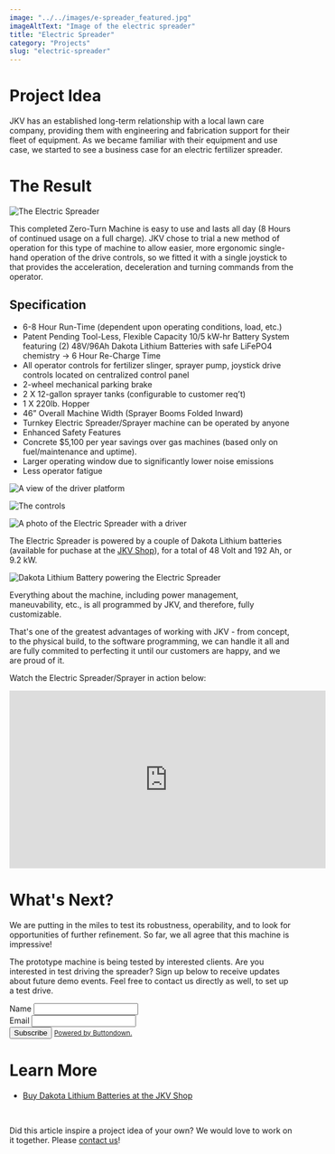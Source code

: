 ```yaml
---
image: "../../images/e-spreader_featured.jpg"
imageAltText: "Image of the electric spreader"
title: "Electric Spreader"
category: "Projects"
slug: "electric-spreader"
---
```


# Project Idea

JKV has an established long-term relationship with a local lawn care company, providing them with engineering and fabrication support for their fleet of equipment. As we became familiar with their equipment and use case, we started to see a business case for an electric fertilizer spreader.

# The Result

![The Electric Spreader](../../images/e-spreader_1.jpg)

This completed Zero-Turn Machine is easy to use and lasts all day (8 Hours of continued usage on a full charge).  JKV chose to trial a new method of operation for this type of machine to allow easier, more ergonomic single-hand operation of the drive controls, so we fitted it with a single joystick to that provides the acceleration, deceleration and turning commands from the operator. 

## Specification

- 6-8 Hour Run-Time (dependent upon operating conditions, load, etc.)
- Patent Pending Tool-Less, Flexible Capacity 10/5 kW-hr Battery System featuring (2) 48V/96Ah Dakota Lithium Batteries with safe LiFePO4 chemistry → 6 Hour Re-Charge Time
- All operator controls for fertilizer slinger, sprayer pump, joystick drive controls located on centralized control panel
- 2-wheel mechanical parking brake
- 2 X 12-gallon sprayer tanks (configurable to customer req’t)
- 1 X 220lb. Hopper
- 46” Overall Machine Width (Sprayer Booms Folded Inward)
- Turnkey Electric Spreader/Sprayer machine can be operated by anyone
- Enhanced Safety Features
- Concrete $5,100 per year savings over gas machines (based only on fuel/maintenance and uptime).
- Larger operating window due to significantly lower noise emissions
- Less operator fatigue

![A view of the driver platform](../../images/e-spreader_3.jpg)

![The controls](../../images/e-spreader_4.jpg)

![A photo of the Electric Spreader with a driver](../../images/e-spreader_5.jpg)

The Electric Spreader is powered by a couple of Dakota Lithium batteries (available for puchase at the [JKV Shop](https://shop.jkvengineering.com)), for a total of 48 Volt and 192 Ah, or 9.2 kW.

![Dakota Lithium Battery powering the Electric Spreader](../../images/e-spreader_2.jpg)

Everything about the machine, including power management, maneuvability, etc., is all programmed by JKV, and therefore, fully customizable.

That's one of the greatest advantages of working with JKV - from concept, to the physical build, to the software programming, we can handle it all and are fully commited to perfecting it until our customers are happy, and we are proud of it.

Watch the Electric Spreader/Sprayer in action below:

<iframe width="560" height="315" src="https://www.youtube.com/embed/xGEIbfydIps?si=OAKPthGFiKYgf86A" title="YouTube video player" frameborder="0" allow="accelerometer; autoplay; clipboard-write; encrypted-media; gyroscope; picture-in-picture; web-share" referrerpolicy="strict-origin-when-cross-origin" allowfullscreen></iframe>

# What's Next?

We are putting in the miles to test its robustness, operability, and to look for opportunities of further refinement. So far, we all agree that this machine is impressive!

The prototype machine is being tested by interested clients. Are you interested in test driving the spreader? Sign up below to receive updates about future demo events. Feel free to contact us directly as well, to set up a test drive.

<form
  action="https://buttondown.email/api/emails/embed-subscribe/jkvengineering"
  method="post"
  target="_blank"
  onSubmit="window.open('https://buttondown.email/jkvengineering', 'popupwindow')"
  class="buttondown-form"
>
  <div class="input-field-group">
    <label for="bd-name">Name</label>
    <input type="text" name="name" id="bd-name" required />
  </div>
  <div class="input-field-group">
    <label for="bd-email">Email</label>
    <input type="email" name="email" id="bd-email" required />
  </div>
  <input class="btn btn-yellow" type="submit" value="Subscribe" />
  <small>
    <a href="https://buttondown.email/refer/jkvengineering" target="_blank">Powered by Buttondown.</a>
  </small>
</form>

# Learn More

* [Buy Dakota Lithium Batteries at the JKV Shop](https://shop.jkvengineering.com)

<br/>

Did this article inspire a project idea of your own? We would love to work on it together. Please [contact us](/contact)!
